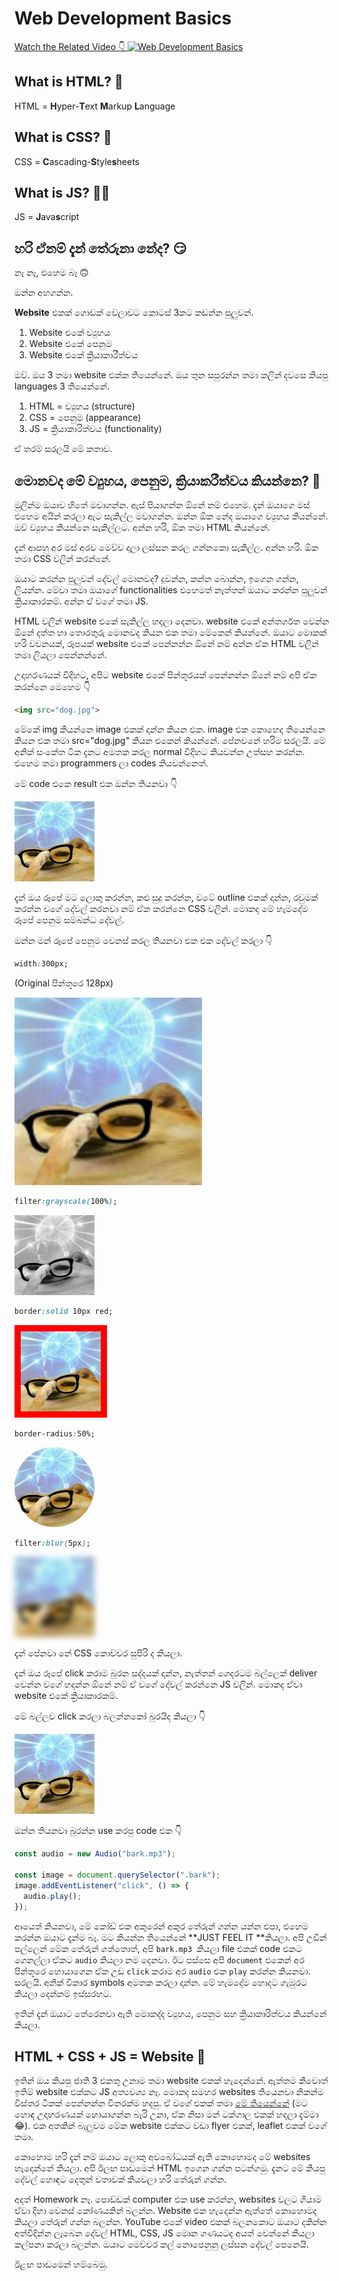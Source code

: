 # Web Development Basics

[Watch the Related Video 👇 ![Web Development Basics](https://i3.ytimg.com/vi/pUCkqkZBFAU/maxresdefault.jpg)](https://youtu.be/pUCkqkZBFAU)

## What is HTML? 📄
HTML = **H**yper-**T**ext **M**arkup **L**anguage

## What is CSS? 🎨
CSS = **C**ascading-**S**tyle**s**heets

## What is JS? 🏃‍♂️
JS = **J**ava**s**cript

## හරි ඒනම් දැන් තේරුනා නේද? 😏
නෑ නෑ, එහෙම බෑ 🙃

ඔන්න අහගන්න.

**Website** එකක් ගොඩක් වෙලාවට කොටස් 3කට කඩන්න පුලුවන්.

1. Website එකේ ව්‍යුහය
2. Website එකේ පෙනුම
3. Website එකේ ක්‍රියාකාරීත්වය

ඔව්. ඔය 3 තමා website එක්ක තියෙන්නේ. ඔය තුන සපුරන්න තමා කලින් දවසෙ කියපු languages 3 තියෙන්නේ.

1. HTML = ව්‍යුහය (structure)
2. CSS = පෙනුම (appearance)
3. JS = ක්‍රියාකාරිත්වය (functionality)

ඒ තරම් සරලයි මේ කතාව.

## මොනවද මේ ව්‍යුහය, පෙනුම, ක්‍රියාකරීත්වය කියන්නෙ? 🦴
මුලින්ම ඔයාව හිතේ මවාගන්න. ඇස් පියාගන්න ඕනේ නම් එහෙම. දැන් ඔයාගෙ මස් එහෙම අයින් කරලා ඇට සැකිල්ල මවාගන්න. ඔන්න ඕක නේද ඔයාගෙ ව්‍යුහය කියන්නේ. ඔව් ව්‍යුහය කියන්නෙ සැකිල්ලට. අන්න හරි, ඕක තමා HTML කියන්නේ.

දැන් ආපහු අර මස් අරව මෙව්ව දාලා ලස්සන කරල ගන්නකො සැකිල්ල. අන්න හරි. ඕක තමා CSS වලින් කරන්නේ.

ඔයාට කරන්න පුලුවන් දේවල් මොනවද? දුවන්න, කන්න බොන්න, ඉගෙන ගන්න, ලියන්න. මේවා තමා ඔයාගේ functionalities එහෙමත් නැත්තන් ඔයාට කරන්න පුලුවන් ක්‍රියාකාරකම්. අන්න ඒ වගේ තමා JS.

HTML වලින් website එකේ සැකිල්ල හදලා දෙනවා. website එකේ අන්තර්ගත වෙන්න ඕනේ දත්ත හා තොරතුරු මොනවද කියන එක තමා මේකෙන් කියන්නේ. ඔයාට මොකක් හරි වචනයක්, රූපයක් website එකේ පෙන්නන්න ඕනේ නම් අන්න ඒක HTML වලින් තමා ලියලා පෙන්නන්නේ.

උදාහරණයක් විදිහට, අපිට website එකේ පින්තූරයක් පෙන්නන්න ඕනේ නම් අපි ඒක කරන්නෙ මෙහෙම 👇

```HTML
<img src="dog.jpg">
```
මේකේ img කියන්නෙ image එකක් දාන්න කියන එක. image එක කොහෙද තියෙන්නෙ කියන එක තමා src="dog.jpg" කියන එකෙන් කියන්නේ. පේනවනේ හරිම සරලයි. මේ අනික් සංකේත ටික දැනට අමතක කරල normal විදිහට කියවන්න උත්සහ කරන්න. එහෙම තමා programmers ලා codes කියවන්නෙත්.

මේ code එකෙ result එක ඔන්න තියනවා 👇

![Dog](image-16.png)

දැන් ඔය රූපේ මට ලොකු කරන්න, කළු සුදු කරන්න, වටේ outline එකක් දාන්න, රවුමක් කරන්න වගේ දේවල් කරනවා නම් ඒක කරන්නෙ CSS වලින්. මොකද මේ හැමදේම රූපේ පෙනුම සම්බන්ධ දේවල්.

ඔන්න මන් රූපේ පෙනුම වෙනස් කරල තියනවා එක එක දේවල් කරලා 👇

```css
width:300px; 
```
(Original පින්තූරෙ 128px)

<img src="./image-16.png" style="width:300px;">


```css
filter:grayscale(100%);
```
<img src="./image-16.png" style="filter:grayscale(100%);">

```css
border:solid 10px red;
```
<img src="./image-16.png" style="border:solid 10px red;">

```css
border-radius:50%;
```
<img src="./image-16.png" style="border-radius:50%;">


```css
filter:blur(5px);
```

<img src="./image-16.png" style="filter:blur(5px);">

දැන් පේනවා නේ CSS කොච්චර සුපිරි ද කියලා.

දැන් ඔය රූපේ click කරාම බුරන සද්දයක් දාන්න, නැත්තන් ගෙදරටම බල්ලෙක් deliver වෙන්න වගේ හදන්න ඕනේ නම් ඒ වගේ දේවල් කරන්නෙ JS වලින්. මොකද ඒවා website එකේ ක්‍රියාකාරකම්.

මේ බල්ලව click කරලා බලන්නකෝ බුරයිද කියලා 👇

<img src="./image-16.png" class="bark" onclick="playAudio()">
<script>
    function playAudio(){const audio = new Audio("bark.mp3");
        const image = document.querySelector(".bark");
        image.addEventListener("click", () => {
            audio.play();
        });
    }
</script>

ඔන්න තියනවා බුරන්න use කරපු code එක 👇

```js
const audio = new Audio("bark.mp3");

const image = document.querySelector(".bark");
image.addEventListener("click", () => {
  audio.play();
});
```

ආයෙත් කියනවා, මේ කෝඩ් එක අකුරෙන් අකුර තේරුන් ගන්න යන්න එපා, එහෙම කරන්න ඔයාට දැන්ම බෑ. මට කියන්න තියෙන්නේ **JUST FEEL IT **කියලා. අපි උඩින් පල්ලෙන් මේක තේරුන් ගත්තොත්, අපි `bark.mp3 `කියලා file එකක් code එකට ගෙනල්ලා ඒකට `audio` කියලා නම දෙනවා. ඊට පස්සෙ අපි `document` එකෙන් අර පින්තූරෙ හොයාගෙන ඒක උඩ `click` කරාම අර `audio` එක `play` කරන්න කියනවා. සරලයි. අනික් විකාර symbols අමතක කරලා දාන්න. මේ හැමදේම හොදට ගැඹුරට කියලා දෙන්නම් ඉස්සරහට.

ඉතින් දැන් ඔයාට තේරෙනවා ඇති මොකද්ද ව්‍යුහය, පෙනුම සහ ක්‍රියාකාරිත්වය කියන්නේ කියලා.

## HTML + CSS + JS = Website 🎉
ඉතින් ඔය කියපු ජාති 3 එකතු උනාම තමා website එකක් හැදෙන්නේ. ඇත්තම කීවොත් ඉතිම් website එක්කට JS අත්‍යවශ්‍ය නෑ. මොකද සමහර websites තියෙනවා නිකන්ම විස්තර ටිකක් පෙන්නන්න විතරක්ම හදපු. ඒ වගේ එකක් තමා [මේ තියෙන්නේ](https://thisismalindu.com/html-css-only.html) (මට හොඳ උදාහරණයක් හොයාගන්න බැරි උනා, ඒක නිසා මන් ටක්ගාල එකක් හදලා දැම්මා 😂). එක අතකින් බැලුවම මේක website එක්කට වඩා flyer එකක්, leaflet එකක් වගේ තමා.

කොහොම හරි දැන් නම් ඔයාට ලොකු අවබෝධයක් ඇති කොහොමද මේ websites හැදෙන්නේ කියලා. අපි ඊලඟ පාඩමෙන් HTML ඉගෙන ගන්න පටන්ගමු. දැනට මේ කියපු දේවල් හොඳට දෙතුන් වතාවක් කියවලා හරි තේරුන් ගන්න.

අදත් Homework නෑ. පොඩ්ඩක් computer එක use කරන්න, websites වලට ගියාම ඒවා දිහා වෙනස් කෝණයකින් බලන්න. Website එක හැදෙන්න ඇත්තේ කොහොමද කියලා තේරුන් ගන්න බලන්න. YouTube එකේ video එකක් බලනකොට ඔයාට දකින්න අත්විදින්න ලැබෙන දේවල් HTML, CSS, JS මොන ගණයටද අයත් වෙන්නේ කියලා කල්පනා කරලා බලන්න. ඔයාට මෙච්චර කල් නොපෙනුනු ලස්සන දේවල් පෙනෙයි.

ඊළඟ පාඩමෙන් හම්බෙමු.